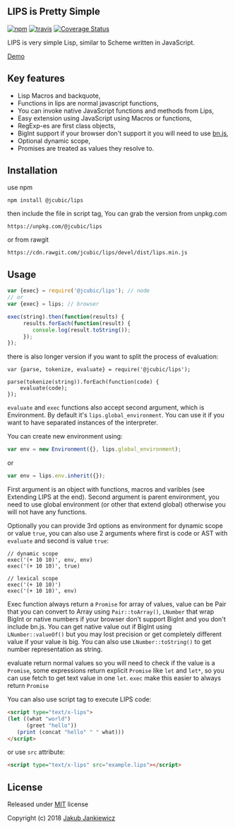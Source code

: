 ## LIPS is Pretty Simple

[![npm](https://img.shields.io/badge/npm-DEV-blue.svg)](https://www.npmjs.com/package/@jcubic/lips)
[![travis](https://travis-ci.org/jcubic/jquery.terminal.svg?branch=devel&9b91956e2bff4edfbf6f5f0979515b8d4ddedf74)](https://travis-ci.org/jcubic/jquery.terminal)
[![Coverage Status](https://coveralls.io/repos/github/jcubic/lips/badge.svg?branch=devel&e68e6b6ea7e30187bf642596cdc5deca)](https://coveralls.io/github/jcubic/lips?branch=devel)


LIPS is very simple Lisp, similar to Scheme written in JavaScript.

[Demo](https://jcubic.github.io/lips/#demo)

## Key features

* Lisp Macros and backquote,
* Functions in lips are normal javascript functions,
* You can invoke native JavaScript functions and methods from Lips,
* Easy extension using JavaScript using Macros or functions,
* RegExp-es are first class objects,
* BigInt support if your browser don't support it you will need to use [bn.js](https://github.com/indutny/bn.js/),
* Optional dynamic scope,
* Promises are treated as values they resolve to.

## Installation

use npm

```
npm install @jcubic/lips
```

then include the file in script tag, You can grab the version from unpkg.com

```
https://unpkg.com/@jcubic/lips
```

or from rawgit

```
https://cdn.rawgit.com/jcubic/lips/devel/dist/lips.min.js
```

## Usage

```javascript
var {exec} = require('@jcubic/lips'); // node
// or
var {exec} = lips; // browser

exec(string).then(function(results) {
     results.forEach(function(result) {
        console.log(result.toString());
     });
});
```

there is also longer version if you want to split the process of evaluation:

```
var {parse, tokenize, evaluate} = require('@jcubic/lips');

parse(tokenize(string)).forEach(function(code) {
    evaluate(code);
});
```

`evaluate` and `exec` functions also accept second argument, which is Environment.
By default it's `lips.global_environment`. You can use it if you want to
have separated instances of the interpreter.

You can create new environment using:

```javascript
var env = new Environment({}, lips.global_environment);
```

or

```javascript
var env = lips.env.inherit({});
```


First argument is an object with functions, macros and varibles (see Extending LIPS at the end).
Second argument is parent environment, you need to use global environment (or other that extend global)
otherwise you will not have any functions.

Optionally you can provide 3rd options as environment for dynamic scope or value `true`, you can also use 2 arguments where first is code or AST with `evaluate` and second is value `true`:

```
// dynamic scope
exec('(+ 10 10)', env, env)
exec('(+ 10 10)', true)

// lexical scope
exec('(+ 10 10)')
exec('(+ 10 10)', env)
```

Exec function always return a `Promise` for array of values, value can be Pair that you can convert to Array
using `Pair::toArray()`, `LNumber` that wrap BigInt or native numbers if your browser don't support BigInt and
you don't include bn.js. You can get native value out if BigInt using `LNumber::valueOf()` but you may lost precision
or get completely different value if your value is big. You can also use `LNumber::toString()` to get
number representation as string.

evaluate return normal values so you will need to check if the value is a `Promise`, some expressions return
explicit `Promise` like `let` and `let*`, so you can use fetch to get text value in one `let`. `exec` make this
easier to always return `Promise`

You can also use script tag to execute LIPS code:

```html
<script type="text/x-lips">
(let ((what "world")
      (greet "hello"))
   (print (concat "hello" " " what)))
</script>
```

or use `src` attribute:

```html
<script type="text/x-lips" src="example.lips"></script>
```


## License

Released under [MIT](http://opensource.org/licenses/MIT) license

Copyright (c) 2018 [Jakub Jankiewicz](http://jcubic.pl/jakub-jankiewicz)
